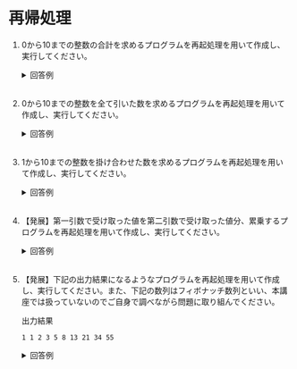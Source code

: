 # 再帰処理

1. 0から10までの整数の合計を求めるプログラムを再起処理を用いて作成し、実行してください。

	<details><summary>回答例</summary><div>
		
	```
    def test(num)
        if num > 10
            return 0
        else
            return test(num + 1) + num
        end
    end

    puts test(1)
	```
		
	</div></details>
	

	<br>

2. 0から10までの整数を全て引いた数を求めるプログラムを再起処理を用いて作成し、実行してください。

	<details><summary>回答例</summary><div>
		
	```
    def test(num)
        if num > 10
            return 0
        else
            return test(num + 1) - num
        end
    end

    puts test(1)
	```
		
	</div></details>

	<br>

3. 1から10までの整数を掛け合わせた数を求めるプログラムを再起処理を用いて作成し、実行してください。

	<details><summary>回答例</summary><div>
		
	```
    def test(num)
        if num > 10
            return 1
        else
            return test(num + 1) * num
        end
    end

    puts test(1)
	```
	
	</div></details>
	
	<br>

4. 【発展】第一引数で受け取った値を第二引数で受け取った値分、累乗するプログラムを再起処理を用いて作成し、実行してください。

	<details><summary>回答例</summary><div>
		
	```
    def test(num1, num2)
        if num2 == 0
            return 1
        else
            return num1 * test(num1, num2 - 1)
        end
    end

    puts test(3, 3)
	```
		
	</div></details>
	
	<br>

5. 【発展】下記の出力結果になるようなプログラムを再起処理を用いて作成し、実行してください。また、下記の数列はフィボナッチ数列といい、本講座では扱っていないのでご自身で調べながら問題に取り組んでください。
    
    出力結果

    ```
    1 1 2 3 5 8 13 21 34 55 
    ```



	<details><summary>回答例</summary><div>
		
	```
    def test(num)
        if num == 0
            return 0
        elsif num == 1
            return 1
        else
            return test(num - 1) + test(num - 2)
        end
    end

    count = 10
    for i in 1..count
        fibonacci_number = test(i)
        print fibonacci_number
        print " "
    end
	```
		
	</div></details>
	
	<br>
